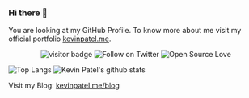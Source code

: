 ### Hi there 👋

You are looking at my GitHub Profile. To know more about me visit my official portfolio [kevinpatel.me](https::/kevinpatel.me). 

<p align="center"> 
  <img src="https://visitor-badge.laobi.icu/badge?page_id=KevinPatel04.KevinPatel04" alt="visitor badge"/>
  <img src="https://img.shields.io/twitter/url/https/twitter.com/cloudposse.svg?style=social&label=Follow%20%40patelkvin04" alt="Follow on Twitter">
  <img src="https://badges.frapsoft.com/os/v2/open-source.svg?v=103" alt="Open Source Love">
</p>

![Top Langs](https://github-readme-stats.vercel.app/api/top-langs/?username=KevinPatel04&&title_color=fff&icon_color=79ff97&text_color=9f9f9f&bg_color=151515&layout=compact&hide=TSQL)
  ![Kevin Patel's github stats](https://github-readme-stats.vercel.app/api?username=KevinPatel04&count_private=true&show_icons=true&title_color=fff&icon_color=79ff97&text_color=9f9f9f&bg_color=151515)

Visit my Blog: [kevinpatel.me/blog](https://kevinpatel.me/blog)

<!-- **KevinPatel04/KevinPatel04** is a ✨ _special_ ✨ repository because its `README.md` (this file) appears on your GitHub profile.

Here are some ideas to get you started:

- 🔭 I’m currently working on ...
- 🌱 I’m currently learning ...
- 👯 I’m looking to collaborate on ...
- 🤔 I’m looking for help with ...
- 💬 Ask me about ...
- 📫 How to reach me: ...
- 😄 Pronouns: ...
- ⚡ Fun fact: ...
-->
